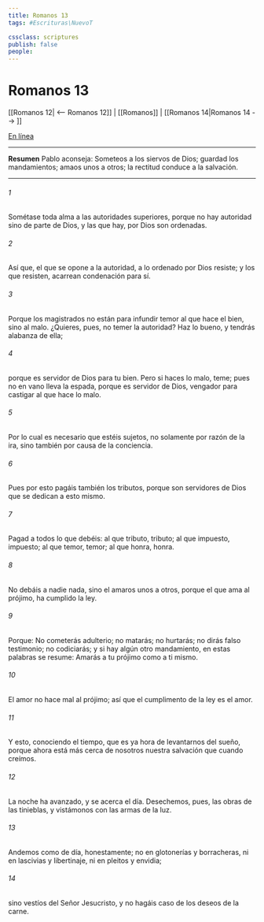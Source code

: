 ```yaml
---
title: Romanos 13
tags: #Escrituras\NuevoT

cssclass: scriptures
publish: false
people:
---
```


# Romanos 13
[[Romanos 12| <-- Romanos 12]] | [[Romanos]] | [[Romanos 14|Romanos 14 --> ]]

[En línea](https://churchofjesuschrist.org/study/scriptures/nt/rom/13?lang=spa)

---
__Resumen__
Pablo aconseja: Someteos a los siervos de Dios; guardad los mandamientos; amaos unos a otros; la rectitud conduce a la salvación.

---
###### 1 
Sométase toda alma a las autoridades superiores, porque no hay autoridad sino de parte de Dios, y las que hay, por Dios son ordenadas.

###### 2 
Así que, el que se opone a la autoridad, a lo ordenado por Dios resiste; y los que resisten, acarrean condenación para sí.

###### 3 
Porque los magistrados no están para infundir temor al que hace el bien, sino al malo. ¿Quieres, pues, no temer la autoridad? Haz lo bueno, y tendrás alabanza de ella;

###### 4 
porque es servidor de Dios para tu bien. Pero si haces lo malo, teme; pues no en vano lleva la espada, porque es servidor de Dios, vengador para castigar al que hace lo malo.

###### 5 
Por lo cual es necesario que  estéis sujetos, no solamente por razón de la ira, sino también por causa de la conciencia.

###### 6 
Pues por esto pagáis también los tributos, porque son servidores de Dios que se dedican a esto mismo.

###### 7 
Pagad a todos lo que debéis: al que tributo, tributo; al que impuesto, impuesto; al que temor, temor; al que honra, honra.

###### 8 
No debáis a nadie nada, sino el amaros unos a otros, porque el que ama al prójimo, ha cumplido la ley.

###### 9 
Porque: No cometerás adulterio; no matarás; no hurtarás; no dirás falso testimonio; no codiciarás; y si hay algún otro mandamiento, en estas palabras se resume: Amarás a tu prójimo como a ti mismo.

###### 10 
El amor no hace mal al prójimo; así que el cumplimento de la ley es el amor.

###### 11 
Y esto, conociendo el tiempo, que es ya hora de levantarnos del sueño, porque ahora está más cerca de nosotros nuestra salvación que cuando creímos.

###### 12 
La noche ha avanzado, y se acerca el día. Desechemos, pues, las obras de las tinieblas, y vistámonos con las armas de la luz.

###### 13 
Andemos como de día, honestamente; no en glotonerías y borracheras, ni en lascivias y libertinaje, ni en pleitos y envidia;

###### 14 
sino vestíos del Señor Jesucristo, y no hagáis caso de los deseos de la carne.

